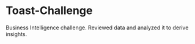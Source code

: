 # Toast-Challenge
Business Intelligence challenge. Reviewed data and analyzed it to derive insights.

